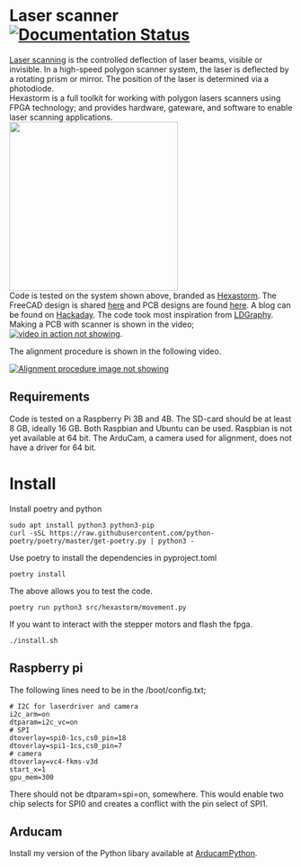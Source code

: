 # Laser scanner [![Documentation Status](https://readthedocs.org/projects/luna/badge/?version=latest)](https://hexastorm.readthedocs.io/en/latest/?badge=latest)
[Laser scanning](https://en.wikipedia.org/wiki/Laser_scanning) is the controlled deflection of laser beams, visible or invisible.
In a high-speed polygon scanner system, the laser is deflected by a rotating prism or mirror. 
The position of the laser is determined via a photodiode.  
Hexastorm is a full toolkit for working with polygon lasers scanners using FPGA technology; and provides hardware, gateware, and software 
to enable laser scanning applications.  
<img src="https://cdn.hackaday.io/images/490011635348687883.jpg" align="center" height="300"/>  
Code is tested on the system shown above, branded as [Hexastorm](https://www.hexastorm.com). 
The FreeCAD design is shared [here](https://github.com/hstarmans/hexastorm_design) 
and PCB designs are found [here](https://github.com/hstarmans/firestarter).
A blog can be found on [Hackaday](https://hackaday.io/project/21933-open-hardware-fast-high-resolution-laser).
The code took most inspiration from [LDGraphy](https://github.com/hzeller/ldgraphy).  
Making a PCB with scanner is shown in the video;
[![video in action not showing](https://img.youtube.com/vi/dR09Tev0cPk/0.jpg)](http://www.youtube.com/watch?v=dR09Tev0cPk "Making PCB with Laser Direct Imaging").


The alignment procedure is shown in the following video.

[![Alignment procedure image not showing](http://img.youtube.com/vi/Ri6DAneEzw4/0.jpg)](http://www.youtube.com/watch?v=Ri6DAneEzw4 "Alignment procedure")

## Requirements
Code is tested on a Raspberry Pi 3B and 4B. The SD-card should be at least 8 GB, ideally 16 GB.
Both Raspbian and Ubuntu can be used. Raspbian is not yet available at 64 bit.
The ArduCam, a camera used for alignment, does not have a driver for 64 bit.

# Install
Install poetry and python
```console
sudo apt install python3 python3-pip
curl -sSL https://raw.githubusercontent.com/python-poetry/poetry/master/get-poetry.py | python3 -
```
Use poetry to install the dependencies in pyproject.toml
```console
poetry install
```
The above allows you to test the code. 
```console
poetry run python3 src/hexastorm/movement.py
```
If you want to interact with the stepper motors and flash the fpga.
```console
./install.sh
```

## Raspberry pi
The following lines need to be in the /boot/config.txt;
```
# I2C for laserdriver and camera
i2c_arm=on
dtparam=i2c_vc=on
# SPI
dtoverlay=spi0-1cs,cs0_pin=18
dtoverlay=spi1-1cs,cs0_pin=7
# camera
dtoverlay=vc4-fkms-v3d
start_x=1
gpu_mem=300
```
There should not be dtparam=spi=on, somewhere. This would enable two chip selects for SPI0 and 
creates a conflict with the pin select of SPI1. 

## Arducam
Install my version of the Python libary available at [ArducamPython](https://github.com/hstarmans/Arducampython).
